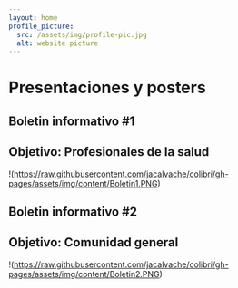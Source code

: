 ```yaml
---
layout: home
profile_picture:
  src: /assets/img/profile-pic.jpg
  alt: website picture
---
```


# Presentaciones y posters

## Boletin informativo #1
## Objetivo: Profesionales de la salud

!(https://raw.githubusercontent.com/jacalvache/colibri/gh-pages/assets/img/content/Boletin1.PNG)


## Boletin informativo #2
## Objetivo: Comunidad general

!(https://raw.githubusercontent.com/jacalvache/colibri/gh-pages/assets/img/content/Boletin2.PNG)